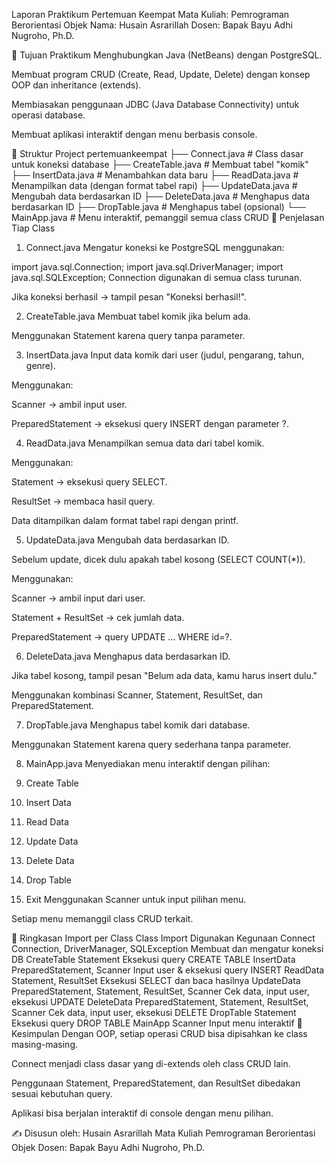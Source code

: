 Laporan Praktikum Pertemuan Keempat
Mata Kuliah: Pemrograman Berorientasi Objek
Nama: Husain Asrarillah
Dosen: Bapak Bayu Adhi Nugroho, Ph.D.

📌 Tujuan Praktikum
Menghubungkan Java (NetBeans) dengan PostgreSQL.

Membuat program CRUD (Create, Read, Update, Delete) dengan konsep OOP dan inheritance (extends).

Membiasakan penggunaan JDBC (Java Database Connectivity) untuk operasi database.

Membuat aplikasi interaktif dengan menu berbasis console.

📂 Struktur Project
pertemuankeempat
├── Connect.java        # Class dasar untuk koneksi database
├── CreateTable.java    # Membuat tabel "komik"
├── InsertData.java     # Menambahkan data baru
├── ReadData.java       # Menampilkan data (dengan format tabel rapi)
├── UpdateData.java     # Mengubah data berdasarkan ID
├── DeleteData.java     # Menghapus data berdasarkan ID
├── DropTable.java      # Menghapus tabel (opsional)
└── MainApp.java        # Menu interaktif, pemanggil semua class CRUD
📖 Penjelasan Tiap Class
1. Connect.java
Mengatur koneksi ke PostgreSQL menggunakan:

import java.sql.Connection;
import java.sql.DriverManager;
import java.sql.SQLException;
Connection digunakan di semua class turunan.

Jika koneksi berhasil → tampil pesan "Koneksi berhasil!".

2. CreateTable.java
Membuat tabel komik jika belum ada.

Menggunakan Statement karena query tanpa parameter.

3. InsertData.java
Input data komik dari user (judul, pengarang, tahun, genre).

Menggunakan:

Scanner → ambil input user.

PreparedStatement → eksekusi query INSERT dengan parameter ?.

4. ReadData.java
Menampilkan semua data dari tabel komik.

Menggunakan:

Statement → eksekusi query SELECT.

ResultSet → membaca hasil query.

Data ditampilkan dalam format tabel rapi dengan printf.

5. UpdateData.java
Mengubah data berdasarkan ID.

Sebelum update, dicek dulu apakah tabel kosong (SELECT COUNT(*)).

Menggunakan:

Scanner → ambil input dari user.

Statement + ResultSet → cek jumlah data.

PreparedStatement → query UPDATE ... WHERE id=?.

6. DeleteData.java
Menghapus data berdasarkan ID.

Jika tabel kosong, tampil pesan "Belum ada data, kamu harus insert dulu."

Menggunakan kombinasi Scanner, Statement, ResultSet, dan PreparedStatement.

7. DropTable.java
Menghapus tabel komik dari database.

Menggunakan Statement karena query sederhana tanpa parameter.

8. MainApp.java
Menyediakan menu interaktif dengan pilihan:

1. Create Table
2. Insert Data
3. Read Data
4. Update Data
5. Delete Data
6. Drop Table
0. Exit
Menggunakan Scanner untuk input pilihan menu.

Setiap menu memanggil class CRUD terkait.

🔑 Ringkasan Import per Class
Class	Import Digunakan	Kegunaan
Connect	Connection, DriverManager, SQLException	Membuat dan mengatur koneksi DB
CreateTable	Statement	Eksekusi query CREATE TABLE
InsertData	PreparedStatement, Scanner	Input user & eksekusi query INSERT
ReadData	Statement, ResultSet	Eksekusi SELECT dan baca hasilnya
UpdateData	PreparedStatement, Statement, ResultSet, Scanner	Cek data, input user, eksekusi UPDATE
DeleteData	PreparedStatement, Statement, ResultSet, Scanner	Cek data, input user, eksekusi DELETE
DropTable	Statement	Eksekusi query DROP TABLE
MainApp	Scanner	Input menu interaktif
📝 Kesimpulan
Dengan OOP, setiap operasi CRUD bisa dipisahkan ke class masing-masing.

Connect menjadi class dasar yang di-extends oleh class CRUD lain.

Penggunaan Statement, PreparedStatement, dan ResultSet dibedakan sesuai kebutuhan query.

Aplikasi bisa berjalan interaktif di console dengan menu pilihan.

✍️ Disusun oleh:
Husain Asrarillah
Mata Kuliah Pemrograman Berorientasi Objek
Dosen: Bapak Bayu Adhi Nugroho, Ph.D.
